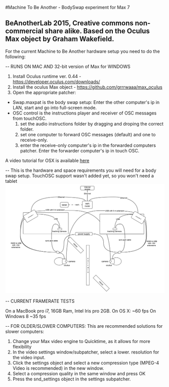 #Machine To Be Another - BodySwap experiment for Max 7

BeAnotherLab 2015, Creative commons non-commercial share alike. Based on the Oculus Max object by Graham Wakefield.
--

For the current Machine to Be Another hardware setup you need to do the following:

--
RUNS ON MAC AND 32-bit version of Max for WINDOWS


1. Install Oculus runtime ver. 0.44 - https://developer.oculus.com/downloads/
2. Install the oculus Max object - https://github.com/grrrwaaa/max_oculus
3. Open the appropriate patcher:
  - Swap.maxpat is the body swap setup: Enter the other computer's ip in LAN, start and go into full-screen mode.
  - OSC control is the instructions player and receiver of OSC messages from touchOSC.
    1. set the audio instructions folder by dragging and droping the correct folder. 
    2. set one computer to forward OSC messages (default) and one to receive-only.
    3. enter the receive-only computer's ip in the forwarded computers patcher. Enter the forwarder computer's ip in touch OSC.

A video tutorial for OSX is available [here](https://vimeo.com/169609916)

--
This is the hardware and space requirements you will need for a body swap setup. TouchOSC support wasn't added yet, so you won't need a tablet
![alt tag](https://github.com/BeAnotherLab/The-Machine-to-be-Another/blob/master/files/body%20swap%20rider.png?raw=true)

--
CURRENT FRAMERATE TESTS

On a MacBook pro i7, 16GB Ram, Intel Iris pro 2GB.
  On OS X: ~60 fps
  On Windows 8 ~35 fps
  
--
FOR OLDER/SLOWER COMPUTERS:
This are recommended solutions for slower computers:

1. Change your Max video engine to Quicktime, as it allows for more flexibility
2. In the video settings window/subpatcher, select a lower. resolution for the video input. 
3. Click the settings object and select a new compression type (MPEG-4 Video is recommended) in the new window.
4. Select a compression quality in the same window and press OK
5. Press the snd_settings object in the settings subpatcher.
